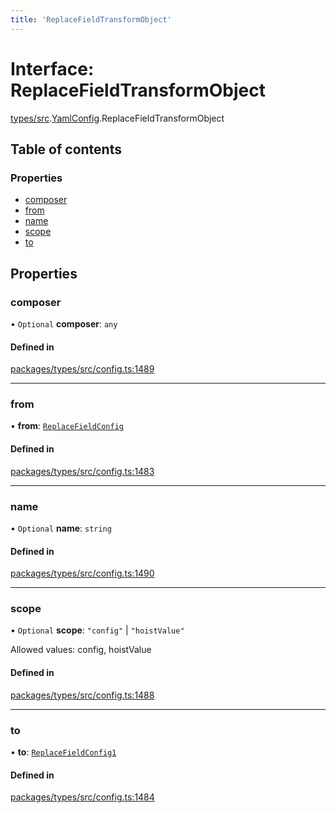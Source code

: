 ```yaml
---
title: 'ReplaceFieldTransformObject'
---
```


# Interface: ReplaceFieldTransformObject

[types/src](../modules/types_src).[YamlConfig](../modules/types_src.YamlConfig).ReplaceFieldTransformObject

## Table of contents

### Properties

- [composer](types_src.YamlConfig.ReplaceFieldTransformObject#composer)
- [from](types_src.YamlConfig.ReplaceFieldTransformObject#from)
- [name](types_src.YamlConfig.ReplaceFieldTransformObject#name)
- [scope](types_src.YamlConfig.ReplaceFieldTransformObject#scope)
- [to](types_src.YamlConfig.ReplaceFieldTransformObject#to)

## Properties

### composer

• `Optional` **composer**: `any`

#### Defined in

[packages/types/src/config.ts:1489](https://github.com/Urigo/graphql-mesh/blob/master/packages/types/src/config.ts#L1489)

___

### from

• **from**: [`ReplaceFieldConfig`](types_src.YamlConfig.ReplaceFieldConfig)

#### Defined in

[packages/types/src/config.ts:1483](https://github.com/Urigo/graphql-mesh/blob/master/packages/types/src/config.ts#L1483)

___

### name

• `Optional` **name**: `string`

#### Defined in

[packages/types/src/config.ts:1490](https://github.com/Urigo/graphql-mesh/blob/master/packages/types/src/config.ts#L1490)

___

### scope

• `Optional` **scope**: ``"config"`` \| ``"hoistValue"``

Allowed values: config, hoistValue

#### Defined in

[packages/types/src/config.ts:1488](https://github.com/Urigo/graphql-mesh/blob/master/packages/types/src/config.ts#L1488)

___

### to

• **to**: [`ReplaceFieldConfig1`](types_src.YamlConfig.ReplaceFieldConfig1)

#### Defined in

[packages/types/src/config.ts:1484](https://github.com/Urigo/graphql-mesh/blob/master/packages/types/src/config.ts#L1484)
